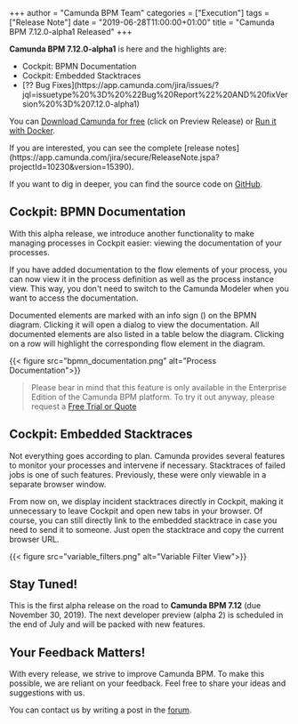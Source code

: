 +++
author = "Camunda BPM Team"
categories = ["Execution"]
tags = ["Release Note"]
date = "2019-06-28T11:00:00+01:00"
title = "Camunda BPM 7.12.0-alpha1 Released"
+++

**Camunda BPM 7.12.0-alpha1** is here and the highlights are:

* Cockpit: BPMN Documentation
* Cockpit: Embedded Stacktraces
* <!-- todo: adjust me --> [?? Bug Fixes](https://app.camunda.com/jira/issues/?jql=issuetype%20%3D%20%22Bug%20Report%22%20AND%20fixVersion%20%3D%207.12.0-alpha1)

You can [Download Camunda for free](https://camunda.com/download/) (click on Preview Release) or [Run it with Docker](https://hub.docker.com/r/camunda/camunda-bpm-platform/).


<!-- todo: adjust me --> If you are interested, you can see the complete [release notes](https://app.camunda.com/jira/secure/ReleaseNote.jspa?projectId=10230&version=15390).

If you want to dig in deeper, you can find the source code on [GitHub](https://github.com/camunda/camunda-bpm-platform/releases/tag/7.12.0-alpha1).

<!--more-->

## Cockpit: BPMN Documentation
With this alpha release, we introduce another functionality to make managing processes in Cockpit easier: viewing the documentation of your processes.

If you have added documentation to the flow elements of your process, you can now view it in the process definition as well as the process instance view. This way, you don't need to switch to the Camunda Modeler when you want to access the documentation.

Documented elements are marked with an info sign (<i class="glyphicon glyphicon-info-sign"></i>) on the BPMN diagram. Clicking it will open a dialog to view the documentation. All documented elements are also listed in a table below the diagram. Clicking on a row will highlight the corresponding flow element in the diagram.

{{< figure src="bpmn_documentation.png" alt="Process Documentation">}}

> Please bear in mind that this feature is only available in the Enterprise Edition of the Camunda BPM platform. To try it out anyway, please request a [Free Trial or Quote](https://camunda.com/enterprise/)

## Cockpit: Embedded Stacktraces
Not everything goes according to plan. Camunda provides several features to monitor your processes and intervene if necessary. Stacktraces of failed jobs is one of such features. Previously, these were only viewable in a separate browser window.

From now on, we display incident stacktraces directly in Cockpit, making it unnecessary to leave Cockpit and open new tabs in your browser. Of course, you can still directly link to the embedded stacktrace in case you need to send it to someone. Just open the stacktrace and copy the current browser URL.

{{< figure src="variable_filters.png" alt="Variable Filter View">}}

## Stay Tuned!

This is the first alpha release on the road to **Camunda BPM 7.12** (due November 30, 2019). The next developer preview 
(alpha 2) is scheduled in the end of July and will be packed with new features.

## Your Feedback Matters!

With every release, we strive to improve Camunda BPM. To make this possible, we are reliant on your feedback. Feel free to share your ideas and suggestions with us.

You can contact us by writing a post in the [forum](https://forum.camunda.org/).
